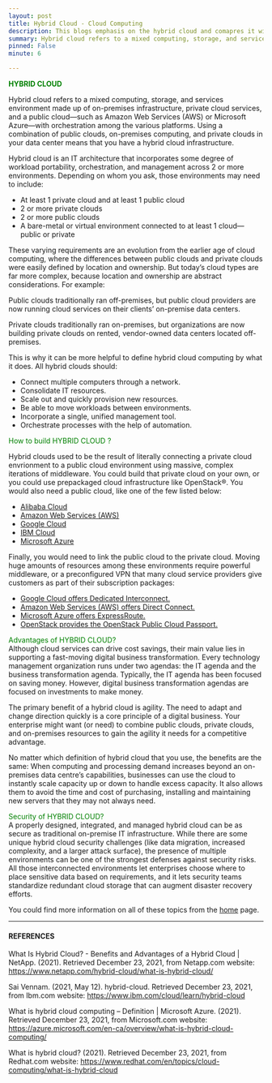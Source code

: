 ```yaml
---
layout: post
title: Hybrid Cloud - Cloud Computing
description: This blogs emphasis on the hybrid cloud and comapres it with all other iterations
summary: Hybrid cloud refers to a mixed computing, storage, and services environment made up of on-premises infrastructure, private cloud services, and a public cloud—such as Amazon Web Services (AWS) or Microsoft Azure—with orchestration among the various platforms. Using a combination of public clouds, on-premises computing, and private clouds in your data center means that you have a hybrid cloud infrastructure.
pinned: False
minute: 6

---
```


<b><span style="color:green">HYBRID CLOUD</span></b><br>

Hybrid cloud refers to a mixed computing, storage, and services environment made up of on-premises infrastructure, private cloud services, and a public cloud—such as Amazon Web Services (AWS) or Microsoft Azure—with orchestration among the various platforms. Using a combination of public clouds, on-premises computing, and private clouds in your data center means that you have a hybrid cloud infrastructure.

Hybrid cloud is an IT architecture that incorporates some degree of workload portability, orchestration, and management across 2 or more environments. Depending on whom you ask, those environments may need to include:

 - At least 1 private cloud and at least 1 public cloud
 - 2 or more private clouds
 - 2 or more public clouds
 - A bare-metal or virtual environment connected to at least 1 cloud—public or private

These varying requirements are an evolution from the earlier age of cloud computing, where the differences between public clouds and private clouds were easily defined by location and ownership. But today’s cloud types are far more complex, because location and ownership are abstract considerations. For example:

Public clouds traditionally ran off-premises, but public cloud providers are now running cloud services on their clients’ on-premise data centers.

Private clouds traditionally ran on-premises, but organizations are now building private clouds on rented, vendor-owned data centers located off-premises.

This is why it can be more helpful to define hybrid cloud computing by what it does. All hybrid clouds should:

 - Connect multiple computers through a network.
 - Consolidate IT resources.
 - Scale out and quickly provision new resources.
 - Be able to move workloads between environments.
 - Incorporate a single, unified management tool.
 - Orchestrate processes with the help of automation.


<span style="color:green">How to build HYBRID CLOUD ?</span><br>

Hybrid clouds used to be the result of literally connecting a private cloud envrionment to a public cloud environment using massive, complex iterations of middleware. You could build that private cloud on your own, or you could use prepackaged cloud infrastructure like OpenStack®. You would also need a public cloud, like one of the few listed below:

 - <a href="https://us.alibabacloud.com/en">Alibaba Cloud</a>
 - <a href="https://aws.amazon.com/">Amazon Web Services (AWS)</a>
 - <a href="https://cloud.google.com/">Google Cloud</a>
 - <a href="https://www.ibm.com/cloud">IBM Cloud</a>
 - <a href="https://azure.microsoft.com/en-gb/">Microsoft Azure</a>

Finally, you would need to link the public cloud to the private cloud. Moving huge amounts of resources among these environments require powerful middleware, or a preconfigured VPN that many cloud service providers give customers as part of their subscription packages:

 - <a href="https://cloud.google.com/network-connectivity/docs/interconnect/concepts/dedicated-overview">Google Cloud offers Dedicated Interconnect.</a>
 - <a href="https://aws.amazon.com/directconnect/">Amazon Web Services (AWS) offers Direct Connect.</a>
 - <a href="https://azure.microsoft.com/en-us/services/expressroute/">Microsoft Azure offers ExpressRoute.</a>
 - <a href="https://www.openstack.org/passport/">OpenStack provides the OpenStack Public Cloud Passport.</a>


<span style="color:green">Advantages of HYBRID CLOUD?</span><br>
Although cloud services can drive cost savings, their main value lies in supporting a fast-moving digital business transformation. Every technology management organization runs under two agendas: the IT agenda and the business transformation agenda. Typically, the IT agenda has been focused on saving money. However, digital business transformation agendas are focused on investments to make money.

The primary benefit of a hybrid cloud is agility. The need to adapt and change direction quickly is a core principle of a digital business. Your enterprise might want (or need) to combine public clouds, private clouds, and on-premises resources to gain the agility it needs for a competitive advantage.

No matter which definition of hybrid cloud that you use, the benefits are the same: When computing and processing demand increases beyond an on-premises data centre’s capabilities, businesses can use the cloud to instantly scale capacity up or down to handle excess capacity. It also allows them to avoid the time and cost of purchasing, installing and maintaining new servers that they may not always need.

<span style="color:green">Security of HYBRID CLOUD?</span><br>
A properly designed, integrated, and managed hybrid cloud can be as secure as traditional on-premise IT infrastructure. While there are some unique hybrid cloud security challenges (like data migration, increased complexity, and a larger attack surface), the presence of multiple environments can be one of the strongest defenses against security risks. All those interconnected environments let enterprises choose where to place sensitive data based on requirements, and it lets security teams standardize redundant cloud storage that can augment disaster recovery efforts.




You could find more information on all of these topics from the <a href="https://dhruvdoshi.github.io/blog">home</a> page.


---

#### REFERENCES

What Is Hybrid Cloud? - Benefits and Advantages of a Hybrid Cloud | NetApp. (2021). Retrieved December 23, 2021, from Netapp.com website: https://www.netapp.com/hybrid-cloud/what-is-hybrid-cloud/

‌Sai Vennam. (2021, May 12). hybrid-cloud. Retrieved December 23, 2021, from Ibm.com website: https://www.ibm.com/cloud/learn/hybrid-cloud

‌What is hybrid cloud computing – Definition | Microsoft Azure. (2021). Retrieved December 23, 2021, from Microsoft.com website: https://azure.microsoft.com/en-ca/overview/what-is-hybrid-cloud-computing/

‌What is hybrid cloud? (2021). Retrieved December 23, 2021, from Redhat.com website: https://www.redhat.com/en/topics/cloud-computing/what-is-hybrid-cloud

‌